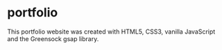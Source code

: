 # portfolio

This portfolio website was created with HTML5, CSS3, vanilla JavaScript and the Greensock gsap library.
